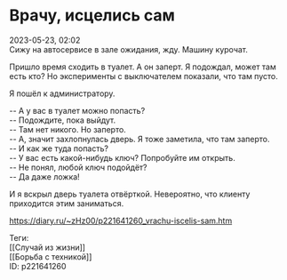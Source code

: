 Врачу, исцелись сам
====================

   
 2023-05-23, 02:02   
   Сижу на автосервисе в зале ожидания, жду. Машину курочат.   
   
 Пришло время сходить в туалет. А он заперт. Я подождал, может там есть кто? Но эксперименты с выключателем показали, что там пусто.   
   
 Я пошёл к администратору.   
   
 -- А у вас в туалет можно попасть?   
 -- Подождите, пока выйдут.   
 -- Там нет никого. Но заперто.   
 -- А, значит захлопнулась дверь. Я тоже заметила, что там заперто.   
 -- И как же туда попасть?   
 -- У вас есть какой-нибудь ключ? Попробуйте им открыть.   
 -- Не понял, любой ключ подойдёт?   
 -- Да даже ложка!   
   
 И я вскрыл дверь туалета отвёрткой. Невероятно, что клиенту приходится этим заниматься.   
     
 <https://diary.ru/~zHz00/p221641260_vrachu-iscelis-sam.htm>   
   
 Теги:   
 [[Случай из жизни]]   
 [[Борьба с техникой]]   
 ID: p221641260